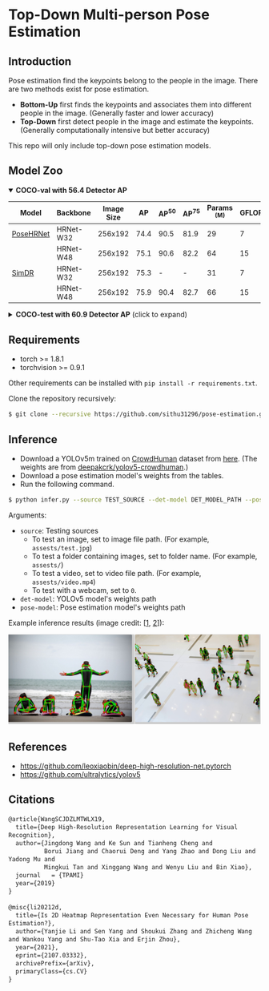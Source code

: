 # Top-Down Multi-person Pose Estimation

## Introduction

Pose estimation find the keypoints belong to the people in the image. There are two methods exist for pose estimation.

* **Bottom-Up** first finds the keypoints and associates them into different people in the image. (Generally faster and lower accuracy)
* **Top-Down** first detect people in the image and estimate the keypoints. (Generally computationally intensive but better accuracy)

This repo will only include top-down pose estimation models.

## Model Zoo

[hrnet]: https://arxiv.org/abs/1908.07919
[simdr]: http://arxiv.org/abs/2107.03332
[psa]: https://arxiv.org/abs/2107.00782
[rlepose]: https://arxiv.org/abs/2107.11291

[hrnetw32]: https://drive.google.com/file/d/1YlPrQMZdNTMWIX3QJ5iKixN3qd0NCKFO/view?usp=sharing
[hrnetw48]: https://drive.google.com/file/d/1hug4ptbf9Y125h9ZH72x4asY2lHt7NA6/view?usp=sharing

[phrnetw32]: https://drive.google.com/file/d/1os6T42ri4zsVPXwceli3J3KtksIaaGgu/view?usp=sharing
[phrnetw48]: https://drive.google.com/file/d/1MbEjiXkV83Pm3G2o_Rni4j9CT_jRDSAQ/view?usp=sharing
[simdrw32]: https://drive.google.com/file/d/1Bd8h2H30tCN8WuLIhuSRF9ViN6zghj29/view?usp=sharing
[simdrw48]: https://drive.google.com/file/d/1WU_9e0MxgrO8X4W6wKo16L8siCdwgLSZ/view?usp=sharing
[sasimdrw48]: https://drive.google.com/file/d/1Tj9bGL7g7XRyL2F1a-uAcWhgYXnXpqBY/view?usp=sharing

<details open>
  <summary><strong>COCO-val with 56.4 Detector AP</strong></summary>

Model | Backbone | Image Size | AP | AP<sup>50 | AP<sup>75 | Params <br><sup>(M) | GFLOPs | Weights
--- | --- | --- | --- | --- | --- | --- | --- | --- 
[PoseHRNet][hrnet] | HRNet-W32 | 256x192 | 74.4 | 90.5 | 81.9 | 29 | 7 | [pretrained][phrnetw32]\|[backbone][hrnetw32]
| | HRNet-W48 | 256x192 | 75.1 | 90.6 | 82.2 | 64 | 15 | [pretrained][phrnetw48]\|[backbone][hrnetw48]
[SimDR][simdr] | HRNet-W32 | 256x192 | 75.3 | - | - | 31 | 7 | [pretrained][simdrw32]\|[backbone][hrnetw32]
| | HRNet-W48 | 256x192 | 75.9 | 90.4 | 82.7 | 66 | 15 | [pretrained][simdrw48]\|[backbone][hrnetw48]

</details>

<details>
  <summary><strong>COCO-test with 60.9 Detector AP</strong> (click to expand)</summary>

Model | Backbone | Image Size | AP | AP<sup>50 | AP<sup>75 | Params <br><sup>(M) | GFLOPs | Weights
--- | --- | --- | --- | --- | --- | --- | --- | --- 
[SimDR*][simdr] | HRNet-W48 | 256x192 | 75.4 | 92.4 | 82.7 | 66 | 15 | [pretrained][sasimdrw48]\|[backbone][hrnetw48]
[RLEPose][rlepose] | HRNet-W48 | 384x288 | 75.7 | 92.3 | 82.9 | - | - | -
[UDP+PSA][psa] | HRNet-W48 | 256x192 | 78.9 | 93.6 | 85.8 | 70 | 16 | -

</details>

## Requirements

* torch >= 1.8.1
* torchvision >= 0.9.1

Other requirements can be installed with `pip install -r requirements.txt`.

Clone the repository recursively:

```bash
$ git clone --recursive https://github.com/sithu31296/pose-estimation.git
```


## Inference

* Download a YOLOv5m trained on [CrowdHuman](https://www.crowdhuman.org/) dataset from [here](https://drive.google.com/file/d/1gglIwqxaH2iTvy6lZlXuAcMpd_U0GCUb/view?usp=sharing). (The weights are from [deepakcrk/yolov5-crowdhuman](https://github.com/deepakcrk/yolov5-crowdhuman).)
* Download a pose estimation model's weights from the tables.
* Run the following command.

```bash
$ python infer.py --source TEST_SOURCE --det-model DET_MODEL_PATH --pose-model POSE_MODEL_PATH --img-size 640
```

Arguments:

* `source`: Testing sources
    * To test an image, set to image file path. (For example, `assests/test.jpg`)
    * To test a folder containing images, set to folder name. (For example, `assests/`)
    * To test a video, set to video file path. (For example, `assests/video.mp4`)
    * To test with a webcam, set to `0`.
* `det-model`: YOLOv5 model's weights path
* `pose-model`: Pose estimation model's weights path

Example inference results (image credit: [[1](https://www.flickr.com/photos/fotologic/6038911779/in/photostream/), [2](https://neuralet.com/article/pose-estimation-on-nvidia-jetson-platforms-using-openpifpaf/)]):

![infer_result](assests/infer_results.jpg)


## References

* https://github.com/leoxiaobin/deep-high-resolution-net.pytorch
* https://github.com/ultralytics/yolov5

## Citations

```
@article{WangSCJDZLMTWLX19,
  title={Deep High-Resolution Representation Learning for Visual Recognition},
  author={Jingdong Wang and Ke Sun and Tianheng Cheng and 
          Borui Jiang and Chaorui Deng and Yang Zhao and Dong Liu and Yadong Mu and 
          Mingkui Tan and Xinggang Wang and Wenyu Liu and Bin Xiao},
  journal   = {TPAMI}
  year={2019}
}

@misc{li20212d,
  title={Is 2D Heatmap Representation Even Necessary for Human Pose Estimation?}, 
  author={Yanjie Li and Sen Yang and Shoukui Zhang and Zhicheng Wang and Wankou Yang and Shu-Tao Xia and Erjin Zhou},
  year={2021},
  eprint={2107.03332},
  archivePrefix={arXiv},
  primaryClass={cs.CV}
}

```